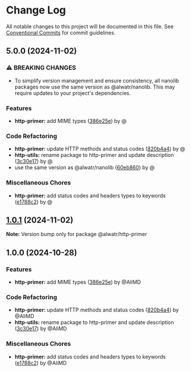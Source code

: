 # Change Log

All notable changes to this project will be documented in this file.
See [Conventional Commits](https://conventionalcommits.org) for commit guidelines.

## 5.0.0 (2024-11-02)

### ⚠ BREAKING CHANGES

* To simplify version management and ensure consistency, all nanolib packages now use the same version as @alwatr/nanolib. This may require updates to your project's dependencies.

### Features

* **http-primer:** add MIME types ([386e25e](https://github.com/Alwatr/nanolib/commit/386e25e375d3e7c9c10d7c678a5951282ce1791c)) by @

### Code Refactoring

* **http-primer:** update HTTP methods and status codes ([820b4a4](https://github.com/Alwatr/nanolib/commit/820b4a4244b6cd50c631dc08c84fe9e0f05b5b2e)) by @
* **http-utils:** rename package to http-primer and update description ([3c30e17](https://github.com/Alwatr/nanolib/commit/3c30e1768e506dcbb2c83693c7f9dd3dd157d8af)) by @
* use the same version as @alwatr/nanolib ([60eb860](https://github.com/Alwatr/nanolib/commit/60eb860a0e33dfffe2d1d95e63ce54c60876be06)) by @

### Miscellaneous Chores

* **http-primer:** add status codes and headers types to keywords ([e1788c2](https://github.com/Alwatr/nanolib/commit/e1788c25242d3d127ffea1105abd09f7f221ee82)) by @

## [1.0.1](https://github.com/Alwatr/nanolib/compare/@alwatr/http-primer@1.0.0...@alwatr/http-primer@1.0.1) (2024-11-02)

**Note:** Version bump only for package @alwatr/http-primer

## 1.0.0 (2024-10-28)

### Features

* **http-primer:** add MIME types ([386e25e](https://github.com/Alwatr/nanolib/commit/386e25e375d3e7c9c10d7c678a5951282ce1791c)) by @AliMD

### Code Refactoring

* **http-primer:** update HTTP methods and status codes ([820b4a4](https://github.com/Alwatr/nanolib/commit/820b4a4244b6cd50c631dc08c84fe9e0f05b5b2e)) by @AliMD
* **http-utils:** rename package to http-primer and update description ([3c30e17](https://github.com/Alwatr/nanolib/commit/3c30e1768e506dcbb2c83693c7f9dd3dd157d8af)) by @AliMD

### Miscellaneous Chores

* **http-primer:** add status codes and headers types to keywords ([e1788c2](https://github.com/Alwatr/nanolib/commit/e1788c25242d3d127ffea1105abd09f7f221ee82)) by @AliMD
